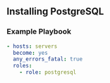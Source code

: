 ## Installing PostgreSQL

### Example Playbook

```yaml
- hosts: servers
  become: yes
  any_errors_fatal: true
  roles:
    - role: postgresql
```
